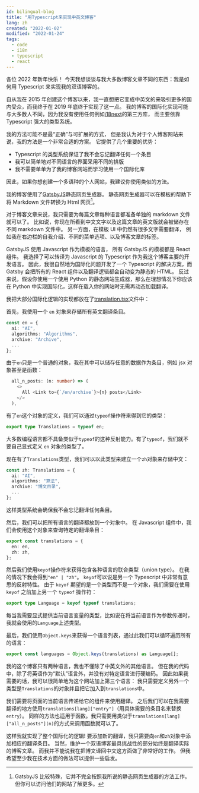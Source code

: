 ```yaml
---
id: bilingual-blog
title: "用Typescript来实现中英文博客"
lang: zh
created: "2022-01-02"
modified: "2022-01-24"
tags:
  - code
  - i18n
  - typescript
  - react
---
```


各位 2022 年新年快乐！
今天我想谈谈与我大多数博客文章不同的东西：我是如何用 Typescript 来实现我的双语博客的。

自从我在 2015 年创建这个博客以来，我一直想把它变成中英文的来吸引更多的国内受众，而我终于在 2019 年底终于实现了这一点。
我的博客的国际化实现可能与大多数人不同，因为我没有使用任何例如[i18next](https://www.i18next.com/)的第三方库，
而主要依靠 Typescript 强大的类型系统。

我的方法可能不是最“正确”与可扩展的方式，
但是我认为对于个人博客网站来说，我的方法是一个非常合适的方案。
它提供了几个重要的优势：

- Typescript 的类型系统保证了我不会忘记翻译任何一个条目
- 我可以简单地对不同语言的界面采用不同的排版
- 我不需要单单为了我的博客网站而学习使用一个国际化库

因此，如果你想创建一个多语种的个人网站，我建议你使用类似的方法。

我的博客使用了[GatsbyJS](https://www.gatsbyjs.com/)静态网页生成器。
静态网页生成器可以在模板的帮助下将 Markdown 文件转换为 Html 网页[^1]。

[^1]: GatsbyJS 比较特殊，它并不完全按照我所说的静态网页生成器的方法工作。但你可以访问他们的网站了解更多。

对于博客文章来说，我只需要为每篇文章每种语言都准备单独的 markdown 文件就可以了。
比如说，你现在所看到中文文字以及这篇文章的英文版就会被储存在不同 markdown 文件中。
另一方面，在模板 UI 中仍然有很多文字需要翻译，
例如我在右边栏的自我介绍、不同的菜单选项、以及博客文章的标签。

GatsbyJS 使用 Javascript 作为模板的语言，
所有 GatsbyJS 的模板都是 React 组件。
我选择了可以转译为 Javascript 的 Typescript 作为我这个博客主要的开发语言。
因此，我很自然地为国际化问题开发了一个 Typescript 的解决方案，而 Gatsby 会把所有的 React 组件以及翻译逻辑都会自动变为静态的 HTML。
反过来说，假设你使用一个使用 Python 的静态网站生成器，那么在理想情况下你应该在 Python 中实现国际化，这样在载入你的网站时无需再动态加载翻译。

我把大部分国际化逻辑的实现都放在了[translation.tsx](https://github.com/LesleyLai/blog/blob/9500c49f22e886fe5aa706967e5dc4391a20ea15/src/utils/translations.tsx)文件中：

首先，我使用一个 `en` 对象来存储所有英文翻译条目。

```typescript
const en = {
  ai: "AI",
  algorithms: "Algorithms",
  archive: "Archive",
  ...
};
```

由于`en`只是一个普通的对象，我在其中可以储存任意的数据作为条目，例如 jsx 对象甚至是函数：

```typescript
  all_n_posts: (n: number) => (
    <>
      All <Link to={`/en/archive`}>{n} posts</Link>
    </>
  ),
```

有了`en`这个对象的定义，我们可以通过`typeof`操作符来得到它的类型：

```typescript
export type Translations = typeof en;
```

大多数编程语言都不具备类似于`typeof`的这种反射能力。有了`typeof`，我们就不要自己显式定义 `en` 对象的类型了。

现在有了`Translations`类型，我们可以以此类型来建立一个`zh`对象来存储中文：

```typescript
const zh: Translations = {
  ai: "AI",
  algorithms: "算法",
  archive: "博文目录",
  ...
};
```

这样类型系统会确保我不会忘记翻译任何条目。

然后，我们可以把所有语言的翻译都放到一个对象中。
在 Javascript 组件中，我们会使用这个对象来查询特定的翻译条目：

```typescript
export const translations = {
  en: en,
  zh: zh,
};
```

然后我们使用`keyof`操作符来获得包含各种语言的联合类型（union type）。
在我的情况下我会得到`"en" | "zh"`。
`keyof`可以说是另一个 Typescript 中非常有意思的反射特性。
由于 `keyof` 期望的是一个类型而不是一个对象，我们需要在使用 `keyof` 之前加上另一个 `typeof` 操作符：

```typescript
export type Language = keyof typeof translations;
```

每当我需要显式提供当前语言变量的类型，比如说在将当前语言作为参数传递时，我就会使用的`Language`上述类型。

最后，我们使用`Object.keys`来获得一个语言列表，通过此我们可以循环遍历所有的语言：

```typescript
export const languages = Object.keys(translations) as Language[];
```

我的这个博客只有两种语言，我也不懂除了中英文外的其他语言。
但在我的代码中，除了将英语作为“默认”语言外，并没有对特定语言进行硬编码。
因此如果我需要的话，我可以很简单地为这个网站加上第三个语言：
我只需要定义另外一个类型是`Translations`的对象并且把它加入到`translations`中。

我们需要将页面的当前语言传递给它的组件来使用翻译。
之后我们可以在我需要翻译的地方使用`translations[lang]["entry"]`（用具体需要的条目名来替换`entry`）。
同样的方法也适用于函数。我只需要用类似于`translations[lang]["all_n_posts"](n)`的方式来调用函数就可以了。

这样我就实现了整个国际化的逻辑!
要添加新的翻译，我只需要向`en`和`zh`对象中添加相应的翻译条目。
当然，维护一个双语博客最具挑战性的部分始终是翻译实际的博客文章。
而我并不能说我在把博文译回中文这方面做了非常好的工作。
但我希望至少我在技术方面的做法可以提供一些启发。
